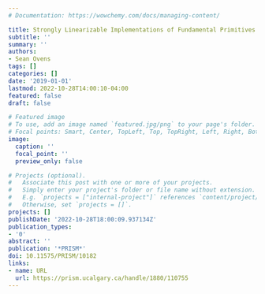 ```yaml
---
# Documentation: https://wowchemy.com/docs/managing-content/

title: Strongly Linearizable Implementations of Fundamental Primitives
subtitle: ''
summary: ''
authors:
- Sean Ovens
tags: []
categories: []
date: '2019-01-01'
lastmod: 2022-10-28T14:00:10-04:00
featured: false
draft: false

# Featured image
# To use, add an image named `featured.jpg/png` to your page's folder.
# Focal points: Smart, Center, TopLeft, Top, TopRight, Left, Right, BottomLeft, Bottom, BottomRight.
image:
  caption: ''
  focal_point: ''
  preview_only: false

# Projects (optional).
#   Associate this post with one or more of your projects.
#   Simply enter your project's folder or file name without extension.
#   E.g. `projects = ["internal-project"]` references `content/project/deep-learning/index.md`.
#   Otherwise, set `projects = []`.
projects: []
publishDate: '2022-10-28T18:00:09.937134Z'
publication_types:
- '0'
abstract: ''
publication: '*PRISM*'
doi: 10.11575/PRISM/10182
links:
- name: URL
  url: https://prism.ucalgary.ca/handle/1880/110755
---
```

